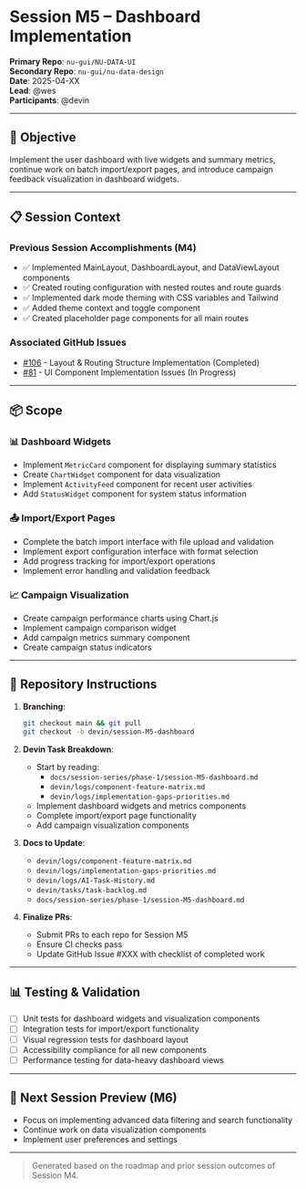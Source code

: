 # Session M5 – Dashboard Implementation

**Primary Repo**: `nu-gui/NU-DATA-UI`  
**Secondary Repo**: `nu-gui/nu-data-design`  
**Date**: 2025-04-XX  
**Lead**: @wes  
**Participants**: @devin

---

## 🎯 Objective

Implement the user dashboard with live widgets and summary metrics, continue work on batch import/export pages, and introduce campaign feedback visualization in dashboard widgets.

---

## 📋 Session Context

### Previous Session Accomplishments (M4)

- ✅ Implemented MainLayout, DashboardLayout, and DataViewLayout components
- ✅ Created routing configuration with nested routes and route guards
- ✅ Implemented dark mode theming with CSS variables and Tailwind
- ✅ Added theme context and toggle component
- ✅ Created placeholder page components for all main routes

### Associated GitHub Issues

- [#106](https://github.com/nu-gui/NU-DATA-UI/issues/106) - Layout & Routing Structure Implementation (Completed)
- [#81](https://github.com/nu-gui/NU-DATA-UI/issues/81) - UI Component Implementation Issues (In Progress)

---

## 📦 Scope

### 📊 Dashboard Widgets
- Implement `MetricCard` component for displaying summary statistics
- Create `ChartWidget` component for data visualization
- Implement `ActivityFeed` component for recent user activities
- Add `StatusWidget` component for system status information

### 📤 Import/Export Pages
- Complete the batch import interface with file upload and validation
- Implement export configuration interface with format selection
- Add progress tracking for import/export operations
- Implement error handling and validation feedback

### 📈 Campaign Visualization
- Create campaign performance charts using Chart.js
- Implement campaign comparison widget
- Add campaign metrics summary component
- Create campaign status indicators

---

## 🔁 Repository Instructions

1. **Branching**:
   ```bash
   git checkout main && git pull
   git checkout -b devin/session-M5-dashboard
   ```

2. **Devin Task Breakdown**:
   - Start by reading:
     - `docs/session-series/phase-1/session-M5-dashboard.md`
     - `devin/logs/component-feature-matrix.md`
     - `devin/logs/implementation-gaps-priorities.md`
   - Implement dashboard widgets and metrics components
   - Complete import/export page functionality
   - Add campaign visualization components

3. **Docs to Update**:
   - `devin/logs/component-feature-matrix.md`
   - `devin/logs/implementation-gaps-priorities.md`
   - `devin/logs/AI-Task-History.md`
   - `devin/tasks/task-backlog.md`
   - `docs/session-series/phase-1/session-M5-dashboard.md`

4. **Finalize PRs**:
   - Submit PRs to each repo for Session M5
   - Ensure CI checks pass
   - Update GitHub Issue #XXX with checklist of completed work

---

## 📊 Testing & Validation
- [ ] Unit tests for dashboard widgets and visualization components
- [ ] Integration tests for import/export functionality
- [ ] Visual regression tests for dashboard layout
- [ ] Accessibility compliance for all new components
- [ ] Performance testing for data-heavy dashboard views

---

## 🔮 Next Session Preview (M6)
- Focus on implementing advanced data filtering and search functionality
- Continue work on data visualization components
- Implement user preferences and settings

---

> Generated based on the roadmap and prior session outcomes of Session M4.
